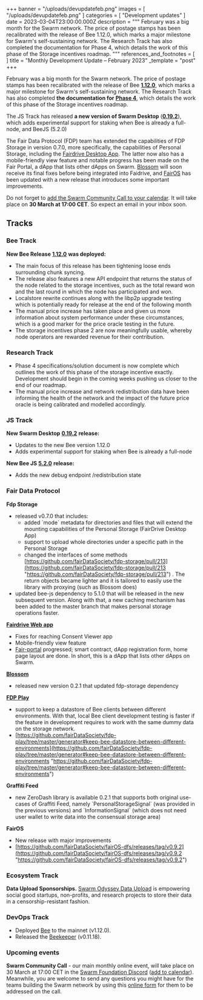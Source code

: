 +++
banner = "/uploads/devupdatefeb.png"
images = [ "/uploads/devupdatefeb.png" ]
categories = [ "Development updates" ]
date = 2023-03-04T23:00:00.000Z
description = """
February was a big month for the Swarm network. The price of postage stamps has been recalibrated with the release of Bee 1.12.0, which marks a major milestone for Swarm's self-sustaining network. The Research Track has also completed the documentation for Phase 4, which details the work of this phase of the Storage incentives roadmap.
"""
references_and_footnotes = [ ]
title = "Monthly Development Update –  February 2023"
_template = "post"
+++

February was a big month for the Swarm network. The price of postage stamps has been recalibrated with the release of Bee [**1.12.0**](https://github.com/ethersphere/bee/releases/tag/v1.12.0), which marks a major milestone for Swarm's self-sustaining network. The Research Track has also completed **the documentation for** [**Phase 4**](https://blog.ethswarm.org/foundation/2022/towards-the-world-computer.-the-swarm-network-upgrade-has-started./), which details the work of this phase of the Storage incentives roadmap.

The JS Track has released **a new version of Swarm Desktop** ([**0.19.2**](https://github.com/ethersphere/swarm-desktop/releases/tag/v0.19.2)), which adds experimental support for staking when Bee is already a full-node, and BeeJS (5.2.0)

The Fair Data Protocol (FDP) team has extended the capabilities of FDP Storage in version 0.7.0, more specifically, the capabilities of Personal Storage, including the [Fairdrive Desktop App](https://fairdatasociety.github.io/fairdrive-desktop-app/). The latter now also has a mobile-friendly view feature and notable progress has been made on the Fair Portal, a dApp that lists other dApps on Swarm. [Blossom](https://github.com/fairDataSociety/blossom) will soon receive its final fixes before being integrated into Faidrive, and [FairOS](https://github.com/fairDataSociety/fairOS-dfs/releases/tag/v0.9.2) has been updated with a new release that introduces some important improvements.

Do not forget to [add the Swarm Community Call to your calendar](https://www.addevent.com/event/On16281759). It will take place on **30 March at 17:00 CET**. So expect an email in your inbox soon.

## Tracks

### **Bee Track**

**New Bee Release** [**1.12.0**](https://github.com/ethersphere/bee/releases/tag/v1.12.0) **was deployed:**

- The main focus of this release has been tightening loose ends surrounding chunk syncing.
- The release also features a new API endpoint that returns the status of the node related to the storage incentives, such as the total reward won and the last round in which the node has participated and won.
- Localstore rewrite continues along with the libp2p upgrade testing which is potentially ready for release at the end of the following month
- The manual price increase has taken place and given us more information about system performance under these circumstances, which is a good marker for the price oracle testing in the future.
- The storage incentives phase 2 are now meaningfully usable, whereby node operators are rewarded revenue for their contribution.

### **Research Track**

- Phase 4 specifications/solution document is now complete which outlines the work of this phase of the storage incentive exactly. Development should begin in the coming weeks pushing us closer to the end of our roadmap.
- The manual price increase and network redistribution data have been informing the health of the network and the impact of the future price oracle is being calibrated and modelled accordingly.

### **JS Track**

**New Swarm Desktop** [**0.19.2**](https://github.com/ethersphere/swarm-desktop/releases/tag/v0.19.2) **release:**

- Updates to the new Bee version 1.12.0
- Adds experimental support for staking when Bee is already a full-node

**New Bee JS** [**5.2.0**](https://github.com/ethersphere/bee-js/releases/tag/v5.2.0) **release:**

- Adds the new debug endpoint /redistribution state

### **Fair Data Protocol**

**Fdp Storage**

- released v0.7.0 that includes:
  - added \`mode\` metadata for directories and files that will extend the mounting capabilities of the Personal Storage (FairDrive Desktop App)
  - support to upload whole directories under a specific path in the Personal Storage
  - changed the interfaces of some methods [https://github.com/fairDataSociety/fdp-storage/pull/213](https://github.com/fairDataSociety/fdp-storage/pull/213 "https://github.com/fairDataSociety/fdp-storage/pull/213") . The return objects became lighter and it is tailored to easily use the library with proxying (such as Blossom does)
- updated bee-js dependency to 5.1.0 that will be released in the new subsequent version. Along with that, a new caching mechanism has been added to the master branch that makes personal storage operations faster.

[**Fairdrive Web app**](https://fairdrive.fairdatasociety.org/)

- Fixes for reaching Consent Viewer app
- Mobile-friendly view feature
- [Fair-portal](https://github.com/fairDataSociety/fair-portal) progressed; smart contract, dApp registration form, home page layout are done. In short, this is a dApp that lists other dApps on Swarm.

[**Blossom**](https://github.com/fairDataSociety/blossom)

- released new version 0.2.1 that updated fdp-storage dependency

[**FDP Play**](https://github.com/fairDataSociety/fdp-play)

- support to keep a datastore of Bee clients between different environments. With that, local Bee client development testing is faster if the feature in development requires to work with the same dummy data on the storage network.
- [https://github.com/fairDataSociety/fdp-play/tree/master/generator#keep-bee-datastore-between-different-environments](https://github.com/fairDataSociety/fdp-play/tree/master/generator#keep-bee-datastore-between-different-environments "https://github.com/fairDataSociety/fdp-play/tree/master/generator#keep-bee-datastore-between-different-environments")

**Graffiti Feed**

- new ZeroDash library is available 0.2.1 that supports both original use-cases of Graffiti Feed, namely \`PersonalStorageSignal\` (was provided in the previous versions) and \`InformationSignal\` (which does not need user wallet to write data into the consensual storage area)

**FairOS**

- New release with major improvements
- [https://github.com/fairDataSociety/fairOS-dfs/releases/tag/v0.9.2](https://github.com/fairDataSociety/fairOS-dfs/releases/tag/v0.9.2 "https://github.com/fairDataSociety/fairOS-dfs/releases/tag/v0.9.2")

### **Ecosystem Track**

**Data Upload Sponsorships.** [Swarm Odyssey Data Upload](http://my.ethswarm.org/uploads) is empowering social good startups, non-profits, and research projects to store their data in a censorship-resistant fashion.

### **DevOps Track**

- Deployed [Bee](https://github.com/ethersphere/bee) to the mainnet (v1.12.0).
- Released the [Beekeeper](https://github.com/ethersphere/beekeeper) (v0.11.18).

### **Upcoming events**

**Swarm Community Call** - our main monthly online event, will take place on 30 March at 17:00 CET in the [Swarm Foundation Discord](https://discord.com/channels/799027393297514537/801438093927776286) ([add to calendar](https://www.addevent.com/event/On16281759)). Meanwhile, you are welcome to send any questions you might have for the teams building the Swarm network by using this [online form](https://airtable.com/shrBRyrMkXFsJvLS3) for them to be addressed on the call.
